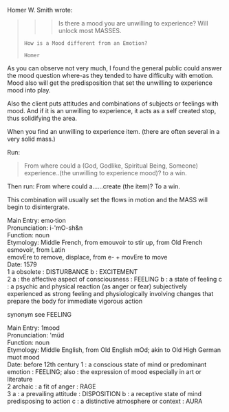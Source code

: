 
Homer W. Smith wrote:
> 
> > > Is there a mood you are unwilling to experience? Will unlock most
> > > MASSES.
> 
>     How is a Mood different from an Emotion?
> 
>     Homer

As you can observe not very much, I found the general public could
answer the mood question where-as they tended to have difficulty with
emotion. Mood also will get the predisposition that set the unwilling to
experience mood into play.

Also the client puts attitudes and combinations of subjects or feelings
with mood. And if it is an unwilling to experience, it acts as a self
created stop, thus solidifying the area.

When you find an unwilling to experience item. (there are often several
in a very solid mass.)

Run: 

>From where could a (God, Godlike, Spiritual Being, Someone)
experience..(the unwilling to experience mood)? to a win.

Then run:  From where could a......create (the item)? To a win.

This combination will usually set the flows in motion and the MASS will
begin to disintergrate. 

Main Entry: emo·tion \
Pronunciation: i-'mO-sh&n \
Function: noun \
Etymology: Middle French, from emouvoir to stir up, from Old French \
esmovoir, from Latin \
emovEre to remove, displace, from e- + movEre to move \
Date: 1579 \
1 a obsolete : DISTURBANCE b : EXCITEMENT \
2 a : the affective aspect of consciousness : FEELING b : a state of
feeling c : a psychic and physical reaction (as anger or fear)
subjectively experienced as strong feeling and physiologically involving
changes that prepare the body for immediate vigorous action

synonym see FEELING 

Main Entry: 1mood \
Pronunciation: 'müd \
Function: noun \
Etymology: Middle English, from Old English mOd; akin to Old High German
muot mood \
Date: before 12th century
1 : a conscious state of mind or predominant emotion : FEELING; also :
the expression of mood especially in art or literature \
2 archaic : a fit of anger : RAGE \
3 a : a prevailing attitude : DISPOSITION b : a receptive state of mind
predisposing to action c : a distinctive atmosphere or context : AURA

